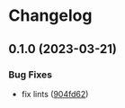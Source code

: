 # Changelog

## 0.1.0 (2023-03-21)


### Bug Fixes

* fix lints ([904fd62](https://github.com/NyCodeGHG/patchouli/commit/904fd62ee53dfe419bbb24cab266ead3612ddc68))
